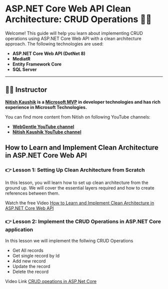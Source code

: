 # ASP.NET Core Web API Clean Architecture: CRUD Operations 🚀🚀

Welcome! This guide will help you learn about implementing CRUD operations using ASP.NET Core Web API with a clean architecture approach. The following technologies are used:

- **ASP.NET Core Web API (DotNet 8)**
- **MediatR**
- **Entity Framework Core**
- **SQL Server**

---
## 👨‍💻 Instructor

**[Nitish Kaushik](https://www.linkedin.com/in/meettonitish/) is a [Microsoft MVP](https://mvp.microsoft.com/en-US/MVP/profile/e20e687b-7976-eb11-a812-000d3a8dfe0d) in developer technologies and has rich experience in Microsoft Technologies.**

You can find more content from Nitish on following YouTube channels:

 - **[WebGentle YouTube channel](https://www.youtube.com/@webgentle)**
 - **[Nitish Kaushik YouTube channel](https://www.youtube.com/@nitish.kaushik)**


## How to Learn and Implement Clean Architecture in ASP.NET Core Web API

### 👉 Lesson 1: Setting Up Clean Architecture from Scratch

In this lesson, you will learn how to set up clean architecture from the ground up. We will cover the essential layers required and how to create references between them.

Watch the free Video [How to Learn and Implement Clean Architecture in ASP.NET Core Web API](https://www.youtube.com/watch?v=sBAB_EKYPYs)


### 👉 Lesson 2: Implement the CRUD Operations in ASP.NET Core application

In this lesson we will implement the follwing CRUD Operations 
 - Get All records
 - Get single record by Id
 - Add new record
 - Update the record
 - Delete the record

Video Link [CRUD opeations in ASP.Net Core]()

